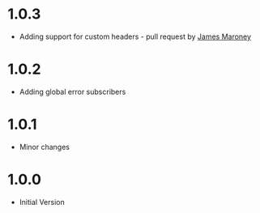 
# 1.0.3

* Adding support for custom headers - pull request by [James Maroney](https://github.com/JamesMaroney)

# 1.0.2

* Adding global error subscribers

# 1.0.1

* Minor changes

# 1.0.0

* Initial Version

